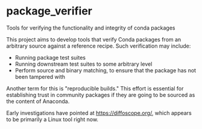 # package_verifier
Tools for verifying the functionality and integrity of conda packages

This project aims to develop tools that verify Conda packages from an arbitrary 
source against a reference recipe.  Such verification may include:

  - Running package test suites
  - Running downstream test suites to some arbitrary level
  - Perform source and binary matching, to ensure that the package has not been tampered with
  
Another term for this is "reproducible builds."  This effort is essential for establishing trust 
in community packages if they are going to be sourced as the content of Anaconda.
  
Early investigations have pointed at https://diffoscope.org/, which appears to be primarily a Linux tool right now.

